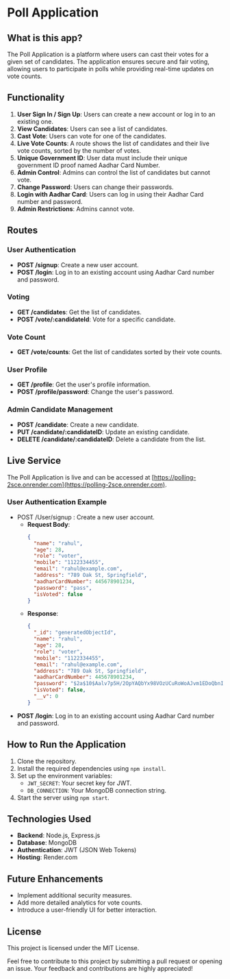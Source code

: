 # Poll Application

## What is this app?
The Poll Application is a platform where users can cast their votes for a given set of candidates. The application ensures secure and fair voting, allowing users to participate in polls while providing real-time updates on vote counts.

## Functionality
1. **User Sign In / Sign Up**: Users can create a new account or log in to an existing one.
2. **View Candidates**: Users can see a list of candidates.
3. **Cast Vote**: Users can vote for one of the candidates.
4. **Live Vote Counts**: A route shows the list of candidates and their live vote counts, sorted by the number of votes.
5. **Unique Government ID**: User data must include their unique government ID proof named Aadhar Card Number.
6. **Admin Control**: Admins can control the list of candidates but cannot vote.
7. **Change Password**: Users can change their passwords.
8. **Login with Aadhar Card**: Users can log in using their Aadhar Card number and password.
9. **Admin Restrictions**: Admins cannot vote.

## Routes

### User Authentication
- **POST /signup**: Create a new user account.
- **POST /login**: Log in to an existing account using Aadhar Card number and password.

### Voting
- **GET /candidates**: Get the list of candidates.
- **POST /vote/:candidateId**: Vote for a specific candidate.

### Vote Count
- **GET /vote/counts**: Get the list of candidates sorted by their vote counts.

### User Profile
- **GET /profile**: Get the user's profile information.
- **POST /profile/password**: Change the user's password.

### Admin Candidate Management
- **POST /candidate**: Create a new candidate.
- **PUT /candidate/:candidateID**: Update an existing candidate.
- **DELETE /candidate/:candidateID**: Delete a candidate from the list.

## Live Service
The Poll Application is live and can be accessed at [https://polling-2sce.onrender.com](https://polling-2sce.onrender.com).

### User Authentication Example
- POST /User/signup : Create a new user account.
  - **Request Body**:
    ```json
    {
      "name": "rahul",
      "age": 28,
      "role": "voter",
      "mobile": "1122334455",
      "email": "rahul@example.com",
      "address": "789 Oak St, Springfield",
      "aadharCardNumber": 445678901234,
      "password": "pass",
      "isVoted": false
    }
    ```
  - **Response**:
    ```json
    {
      "_id": "generatedObjectId",
      "name": "rahul",
      "age": 28,
      "role": "voter",
      "mobile": "1122334455",
      "email": "rahul@example.com",
      "address": "789 Oak St, Springfield",
      "aadharCardNumber": 445678901234,
      "password": "$2a$10$Aalv7p5H/2OpYAQbYx98VOzUCuRoWoAJvm1EDoQbnI/DtowOnJtQa",
      "isVoted": false,
      "__v": 0
    }
    ```
- **POST /login**: Log in to an existing account using Aadhar Card number and password.


## How to Run the Application
1. Clone the repository.
2. Install the required dependencies using `npm install`.
3. Set up the environment variables:
   - `JWT_SECRET`: Your secret key for JWT.
   - `DB_CONNECTION`: Your MongoDB connection string.
4. Start the server using `npm start`.

## Technologies Used
- **Backend**: Node.js, Express.js
- **Database**: MongoDB
- **Authentication**: JWT (JSON Web Tokens)
- **Hosting**: Render.com

## Future Enhancements
- Implement additional security measures.
- Add more detailed analytics for vote counts.
- Introduce a user-friendly UI for better interaction.

## License
This project is licensed under the MIT License.

Feel free to contribute to this project by submitting a pull request or opening an issue. Your feedback and contributions are highly appreciated!
